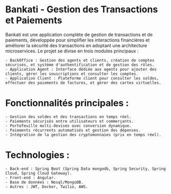 # Bankati - Gestion des Transactions et Paiements

Bankati est une application complète de gestion de transactions et de paiements, développée pour simplifier les interactions financières et améliorer la sécurité des transactions en adoptant une architecture microservices. Le projet se divise en trois modules principaux :

    - BackOffice : Gestion des agents et clients, création de comptes sécurisés, et système d'authentification et de gestion des rôles.
    - Application Agent : Interface dédiée aux agents pour ajouter des clients, gérer les souscriptions et consulter les comptes.
    - Application Client : Plateforme client pour consulter les soldes, effectuer des paiements de factures, et gérer des cartes virtuelles.

# Fonctionnalités principales :
    - Gestion des soldes et des transactions en temps réel.
    - Paiements sécurisés entre utilisateurs et commerçants.
    - Portefeuille multi-devises avec conversion dynamique.
    - Paiements récurrents automatisés et gestion des dépenses.
    - Intégration de la gestion des cryptomonnaies (prix en temps réel).

# Technologies :
    - Back-end : Spring Boot (Spring Data mongodb, Spring Security, Spring Cloud, Spring Cloud Gateway).
    - Front-end : Angular.
    - Base de données : Nosql/MongoDB.
    - Autres : JWT, Docker, Twilio, AWS.
